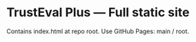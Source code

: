 # TrustEval Plus — Full static site
Contains index.html at repo root. Use GitHub Pages: main / root.
